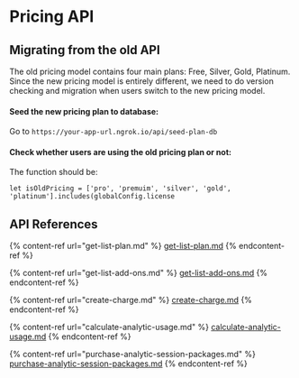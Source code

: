 # Pricing API

## Migrating from the old API

The old pricing model contains four main plans: Free, Silver, Gold, Platinum. Since the new pricing model is entirely different, we need to do version checking and migration when users switch to the new pricing model.

#### Seed the new pricing plan to database:

Go to `https://your-app-url.ngrok.io/api/seed-plan-db`

#### Check whether users are using the old pricing plan or not:

The function should be:

```tsx
let isOldPricing = ['pro', 'premuim', 'silver', 'gold', 'platinum'].includes(globalConfig.license
```

## API References

{% content-ref url="get-list-plan.md" %}
[get-list-plan.md](get-list-plan.md)
{% endcontent-ref %}

{% content-ref url="get-list-add-ons.md" %}
[get-list-add-ons.md](get-list-add-ons.md)
{% endcontent-ref %}

{% content-ref url="create-charge.md" %}
[create-charge.md](create-charge.md)
{% endcontent-ref %}

{% content-ref url="calculate-analytic-usage.md" %}
[calculate-analytic-usage.md](calculate-analytic-usage.md)
{% endcontent-ref %}

{% content-ref url="purchase-analytic-session-packages.md" %}
[purchase-analytic-session-packages.md](purchase-analytic-session-packages.md)
{% endcontent-ref %}
